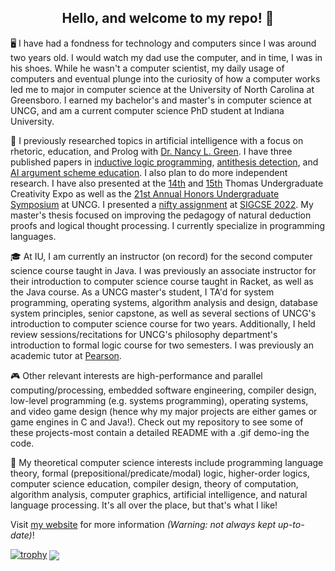 <h2 style="bold;" align="center">Hello, and welcome to my repo! 👋</h2>

🖥️ I have had a fondness for technology and computers since I was around two years old. I would watch my dad use the computer, and in time, I was in his shoes. While he wasn't a computer scientist, my daily usage of computers and eventual plunge into the curiosity of how a computer works led me to major in computer science at the University of North Carolina at Greensboro. I earned my bachelor's and master's in computer science at UNCG, and am a current computer science PhD student at Indiana University.

📑 I previously researched topics in artificial intelligence with a focus on rhetoric, education, and Prolog with [Dr. Nancy L. Green](https://www.uncg.edu/cmp/faculty/nlgreen/). I have three published papers in [inductive logic programming](http://ceur-ws.org/Vol-2937/paper7.pdf), [antithesis detection](http://ceur-ws.org/Vol-2669/paper9.pdf), and [AI argument scheme education](http://ceur-ws.org/Vol-2669/paper5.pdf). I also plan to do more independent research. I have also presented at the [14th](https://www.youtube.com/watch?v=wS_aVPmFHoU) and [15th](https://www.youtube.com/watch?v=wS_aVPmFHoU) Thomas Undergraduate Creativity Expo as well as the [21st Annual Honors Undergraduate Symposium](https://www.youtube.com/watch?v=tuEuSlaCLjk) at UNCG. I presented a [nifty assignment](http://nifty.stanford.edu/2022/crotts-matzureff-ray-marching/) at [SIGCSE 2022](https://dl.acm.org/doi/10.1145/3478432.3499268). My master's thesis focused on improving the pedagogy of natural deduction proofs and logical thought processing. I currently specialize in programming languages.

🎓 At IU, I am currently an instructor (on record) for the second computer science course taught in Java. I was previously an associate instructor for their introduction to computer science course taught in Racket, as well as the Java course. As a UNCG master's student, I TA'd for system programming, operating systems, algorithm analysis and design, database system principles, senior capstone, as well as several sections of UNCG's introduction to computer science course for two years. Additionally, I held review sessions/recitations for UNCG's philosophy department's introduction to formal logic course for two semesters. I was previously an academic tutor at [Pearson](https://www.pearson.com/us/higher-education/products-services-institutions/smarthinking/administrators.html).
 
🎮 Other relevant interests are high-performance and parallel computing/processing, embedded software engineering, compiler design, low-level programming (e.g. systems programming), operating systems, and video game design (hence why my major projects are either games or game engines in C and Java!). Check out my repository to see some of these projects-most contain a detailed README with a .gif demo-ing the code.

📓 My theoretical computer science interests include programming language theory, formal (prepositional/predicate/modal) logic, higher-order logics, computer science education, compiler design, theory of computation, algorithm analysis, computer graphics, artificial intelligence, and natural language processing. It's all over the place, but that's what I like!

Visit [my website](https://joshuacrotts.us) for more information *(Warning: not always kept up-to-date)*!

<p align="center">

[![trophy](https://github-profile-trophy.vercel.app/?username=ryo-ma)](https://github.com/JoshuaCrotts/github-profile-trophy)
<img align="center" src="https://github-readme-stats.vercel.app/api?username=JoshuaCrotts&&show_icons=true&title_color=ffffff&icon_color=bb2acf&text_color=daf7dc&bg_color=191919">
</p>
